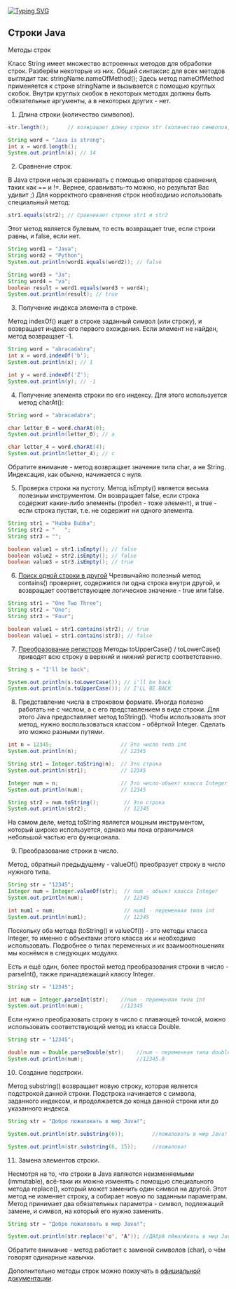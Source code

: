 [![Typing SVG](https://readme-typing-svg.herokuapp.com?font=Fira+Code&size=40&pause=1000&width=500&height=100&lines=%D0%A0%D0%B0%D0%B7%D0%BB%D0%B8%D1%87%D0%BD%D1%8B%D0%B5+%D0%B1%D0%BB%D0%BE%D0%BA%D0%B8+%D0%BA%D0%BE%D0%B4%D0%B0)](https://git.io/typing-svg)
## Строки Java

Методы строк

Класс String имеет множество встроенных методов для обработки строк. Разберём некоторые из них.
Общий синтаксис для всех методов выглядит так:
stringName.nameOfMethod();
Здесь метод nameOfMethod применяется к строке stringName и вызывается с помощью круглых скобок. Внутри круглых скобок в некоторых методах должны быть обязательные аргументы, а в некоторых других - нет.

1. Длина строки (количество символов).
```java
str.length();      // возвращает длину строки str (количество символов, включая пробелы)

String word = "Java is strong";
int x = word.length();
System.out.println(x); // 14

```
2. Сравнение строк.

В Java строки нельзя сравнивать с помощью операторов сравнения, таких как == и !=. Вернее, сравнивать-то можно, но результат Вас удивит ;) Для корректного сравнения строк необходимо использовать специальный метод:
```java
str1.equals(str2); // Сравнивает строки str1 и str2

```
Этот метод является булевым, то есть возвращает true, если строки равны, и false, если нет.

````java
String word1 = "Java";
String word2 = "Python";
System.out.println(word1.equals(word2)); // false

String word3 = "Ja";
String word4 = "va";
boolean result = word1.equals(word3 + word4);
System.out.println(result); // true
````
3. Получение индекса элемента в строке.

Метод indexOf() ищет в строке заданный символ (или строку), и возвращает  индекс его первого вхождения. Если элемент не найден, метод возвращает -1.
```java
String word = "abracadabra";
int x = word.indexOf('b');
System.out.println(x); // 1

int y = word.indexOf('Z');
System.out.println(y); // -1
```

4. Получение элемента строки по его индексу.
Для этого используется метод charAt():
```java
String word = "abracadabra";

char letter_0 = word.charAt(0);
System.out.println(letter_0); // a

char letter_4 = word.charAt(4);
System.out.println(letter_4); // c
```
Обратите внимание - метод возвращает значение типа char, а не String. Индексация, как обычно, начинается с нуля.

5. Проверка строки на пустоту.
Метод isEmpty() является весьма полезным инструментом. Он возвращает false, если строка содержит какие-либо элементы (пробел - тоже элемент), и true - если строка пустая, т.е. не содержит ни одного элемента.
```java
String str1 = "Hubba Bubba";
String str2 = "   ";
String str3 = "";

boolean value1 = str1.isEmpty(); // false
boolean value2 = str2.isEmpty(); // false
boolean value3 = str3.isEmpty(); // true
```
6. [Поиск одной строки в другой](https://github.com/ShumAhd/Stepik/blob/main/src/main/java/ru/shum/Main.java)
Чрезвычайно полезный метод contains() проверяет, содержится ли одна строка внутри другой, и возвращает соответствующее логическое значение - true или false.
```java
String str1 = "One Two Three";
String str2 = "One";
String str3 = "Four";

boolean value1 = str1.contains(str2); // true
boolean value1 = str1.contains(str3); // false
```
7. [Преобразование регистров](https://github.com/ShumAhd/Stepik/blob/main/src/main/java/ru/shum/String_7.java)
Методы  toUpperCase() / toLowerCase() приводят всю строку в верхний и нижний регистр соответственно.
```java
String s = "I'll be back";

System.out.println(s.toLowerCase()); // i'll be back
System.out.println(s.toUpperCase()); // I'LL BE BACK
```

8. Представление числа в строковом формате.
Иногда полезно работать не с числом, а с его представлением в виде строки. Для этого Java предоставляет метод toString(). Чтобы использовать этот метод, нужно воспользоваться классом - обёрткой Integer. Сделать это можно разными путями.
```java
int n = 12345;                      // Это число типа int
System.out.println(n);              // 12345

String str1 = Integer.toString(n);  // Это строка
System.out.println(str1);           // 12345

Integer num = n;                    // Это число-объект класса Integer
System.out.println(num);            // 12345

String str2 = num.toString();        // Это строка
System.out.println(str2);            // 12345
```
На самом деле, метод toString является мощным инструментом, который широко используется, однако мы пока ограничимся небольшой частью его функционала.

9. Преобразование строки в число.

Метод, обратный предыдущему - valueOf() преобразует строку в число нужного типа.
```java
String str = "12345";
Integer num = Integer.valueOf(str);  // num - объект класса Integer
System.out.println(num);             // 12345

int num1 = num;                      // num1 - переменная типа int
System.out.println(num1);            // 12345
```
Поскольку оба метода (toString() и valueOf()) - это методы класса Integer, то именно с объектами этого класса их и необходимо использовать. Подробнее о типах переменных и их взаимоотношениях мы коснёмся в следующих модулях.

Есть и ещё один, более простой метод преобразования строки в число - parseInt(), также принадлежащий классу Integer.
```java
String str = "12345";

int num = Integer.parseInt(str);    //num - переменная типа int
System.out.println(num);            //12345
```
Если нужно преобразовать строку в число с плавающей точкой, можно использовать соответствующий метод из класса Double.
```java
String str = "12345";

double num = Double.parseDouble(str);    //num - переменная типа double
System.out.println(num);                 //12345.0
```

10. Создание подстроки.

Метод substring() возвращает новую строку, которая является подстрокой данной строки. Подстрока начинается с символа, заданного индексом, и продолжается до конца данной строки или до указанного индекса.
```java
String str = "Добро пожаловать в мир Java!";

System.out.println(str.substring(6));         //пожаловать в мир Java!

System.out.println(str.substring(6, 15));     //пожаловат
```

11. Замена элементов строки.

Несмотря на то, что строки в Java являются неизменяемыми (immutable), всё-таки их можно изменять с помощью специального метода replace(), который может заменить один символ на другой. Этот метод не изменяет строку, а собирает новую по заданным параметрам. Метод принимает два обязательных параметра - символ, подлежащий замене, и символ, на который его нужно заменить.
```java
String str = "Добро пожаловать в мир Java!";

System.out.println(str.replace('о', 'А')); //ДАбрА пАжалАвать в мир Java!
```
Обратите внимание - метод работает с заменой символов (char), о чём говорят одинарные кавычки.



Дополнительно методы строк можно поизучать в [официальной документации](https://docs.oracle.com/en/java/javase/16/docs/api/java.base/java/lang/String.html).




